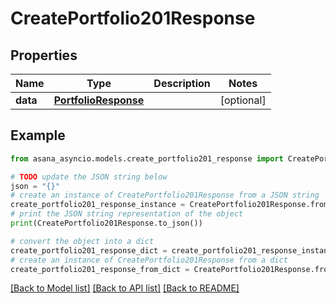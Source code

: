 # CreatePortfolio201Response


## Properties

Name | Type | Description | Notes
------------ | ------------- | ------------- | -------------
**data** | [**PortfolioResponse**](PortfolioResponse.md) |  | [optional] 

## Example

```python
from asana_asyncio.models.create_portfolio201_response import CreatePortfolio201Response

# TODO update the JSON string below
json = "{}"
# create an instance of CreatePortfolio201Response from a JSON string
create_portfolio201_response_instance = CreatePortfolio201Response.from_json(json)
# print the JSON string representation of the object
print(CreatePortfolio201Response.to_json())

# convert the object into a dict
create_portfolio201_response_dict = create_portfolio201_response_instance.to_dict()
# create an instance of CreatePortfolio201Response from a dict
create_portfolio201_response_from_dict = CreatePortfolio201Response.from_dict(create_portfolio201_response_dict)
```
[[Back to Model list]](../README.md#documentation-for-models) [[Back to API list]](../README.md#documentation-for-api-endpoints) [[Back to README]](../README.md)


